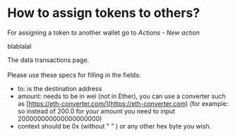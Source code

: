 # How to assign tokens to others?

For assigning a token to another wallet go to _Actions - New action_



blablalal



The data transactions page.\
\
Please use these specs for filling in the fields:

* to: is the destination address
* amount: needs to be in wei (not in Ether), you can use a converter such as [https://eth-converter.com/](https://eth-converter.com) (for example: so instead of 200.0 for your amount you need to input 200000000000000000000)
* context should be 0x (without " " ) or any other hex byte you wish.

